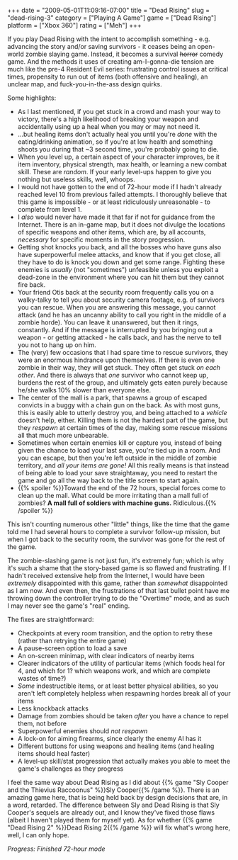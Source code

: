 +++
date = "2009-05-01T11:09:16-07:00"
title = "Dead Rising"
slug = "dead-rising-3"
category = ["Playing A Game"]
game = ["Dead Rising"]
platform = ["Xbox 360"]
rating = ["Meh"]
+++

If you play Dead Rising with the intent to accomplish something - e.g. advancing the story and/or saving survivors - it ceases being an open-world zombie slaying game.  Instead, it becomes a survival <s>horror</s> comedy game.  And the methods it uses of creating am-I-gonna-die tension are much like the pre-4 Resident Evil series: frustrating control issues at critical times, propensity to run out of items (both offensive and healing), an unclear map, and fuck-you-in-the-ass design quirks.

Some highlights:

<ul>
<li>As I last mentioned, if you get stuck in a crowd and mash your way to victory, there's a high likelihood of breaking your weapon and accidentally using up a heal when you may or may not need it.</li>
<li>...but healing items don't actually heal you until you're <i>done</i> with the eating/drinking animation, so if you're at low health and something shoots you during that ~3 second time, you're probably going to die.</li>
<li>When you level up, a certain aspect of your character improves, be it item inventory, physical strength, max health, or learning a new combat skill.  These are <i>random</i>.  If your early level-ups happen to give you nothing but useless skills, well, whoops.</li>
<li>I would not have gotten to the end of 72-hour mode if I hadn't already reached level 10 from previous failed attempts.  I thoroughly believe that this game is impossible - or at least ridiculously unreasonable - to complete from level 1.</li>
<li>I <i>also</i> would never have made it that far if not for guidance from the Internet.  There is an in-game map, but it does not divulge the locations of specific weapons and other items, which are, by all accounts, <i>necessary</i> for specific moments in the story progression.</li>
<li>Getting shot knocks you back, and all the bosses who have guns also have superpowerful melee attacks, and know that if you get close, all they have to do is knock you down and get some range.  Fighting these enemies is <i>usually</i> (not "sometimes") unfeasible unless you exploit a dead-zone in the environment where you can hit them but they cannot fire back.</li>
<li>Your friend Otis back at the security room frequently calls you on a walky-talky to tell you about security camera footage, e.g. of survivors you can rescue.  When you are answering this message, you cannot attack (and he has an uncanny ability to call you right in the middle of a zombie horde).  You can leave it unanswered, but then it rings, constantly.  And if the message is interrupted by you bringing out a weapon - or getting attacked - he calls back, and has the nerve to tell you not to hang up on him.</li>
<li>The (very) few occasions that I had spare time to rescue survivors, they were an enormous hindrance upon themselves.  If there is even one zombie in their way, they will get stuck.  They often get stuck <i>on each other</i>.  And there is always that <i>one</i> survivor who cannot keep up, burdens the rest of the group, and ultimately gets eaten purely because he/she walks 10% slower than everyone else.</li>
<li>The center of the mall is a park, that spawns a group of escaped convicts in a buggy with a chain gun on the back.  As with most guns, this is easily able to utterly destroy you, and being attached to a <i>vehicle</i> doesn't help, either.  Killing them is not the hardest part of the game, but they <i>respawn</i> at certain times of the day, making some rescue missions all that much more unbearable.</li>
<li>Sometimes when certain enemies kill or capture you, instead of being given the chance to load your last save, you're tied up in a room.  And you can escape, but then you're left outside in the middle of zombie territory, and <i>all your items are gone!</i>  All this really means is that instead of being able to load your save straightaway, you need to restart the game and go all the way back to the title screen to start again.</li>
<li>{{% spoiler %}}Toward the end of the 72 hours, special forces come to clean up the mall.  What could be more irritating than a mall full of zombies?  <b>A mall full of soldiers with machine guns.</b>  Ridiculous.{{% /spoiler %}}</li>
</ul>

This isn't counting numerous other "little" things, like the time that the game told me I had several hours to complete a survivor follow-up mission, but when I got back to the security room, the survivor was gone for the rest of the game.

The zombie-slashing game is not just fun, it's extremely fun; which is why it's such a shame that the story-based game is so flawed and frustrating.  If I hadn't received extensive help from the Internet, I would have been <i>extremely</i> disappointed with this game, rather than <i>somewhat</i> disappointed as I am now.  And even then, the frustrations of that last bullet point have me throwing down the controller trying to do the "Overtime" mode, and as such I may never see the game's "real" ending.

The fixes are straightforward:

<ul>
<li>Checkpoints at every room transition, and the option to retry these (rather than retrying the entire game)</li>
<li>A pause-screen option to load a save</li>
<li>An on-screen minimap, with clear indicators of nearby items</li>
<li>Clearer indicators of the utility of particular items (which foods heal for 4, and which for 1? which weapons work, and which are complete wastes of time?)</li>
<li><i>Some</i> indestructible items, or at least better physical abilities, so you aren't left completely helpless when respawning hordes break all of your items</li>
<li>Less knockback attacks</li>
<li>Damage from zombies should be taken <i>after</i> you have a chance to repel them, not before</li>
<li>Superpowerful enemies should <i>not respawn</i></li>
<li>A lock-on for aiming firearms, since clearly the enemy AI has it</li>
<li>Different buttons for using weapons and healing items (and healing items should heal faster)</li>
<li>A level-up skill/stat progression that actually makes you able to meet the game's challenges as they progress</li>
</ul>

I feel the same way about Dead Rising as I did about {{% game "Sly Cooper and the Thievius Raccoonus" %}}Sly Cooper{{% /game %}}.  There is an amazing game here, that is being held back by design decisions that are, in a word, retarded.  The difference between Sly and Dead Rising is that Sly Cooper's sequels are already out, and I know they've fixed those flaws (albeit I haven't played them for myself yet).  As for whether {{% game "Dead Rising 2" %}}Dead Rising 2{{% /game %}} will fix what's wrong here, well, I can only hope.

<i>Progress: Finished 72-hour mode</i>